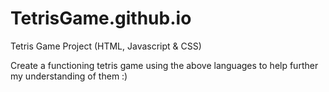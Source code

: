 # TetrisGame.github.io
Tetris Game Project (HTML, Javascript &amp; CSS)

Create a functioning tetris game using the above languages to help further my understanding of them :)

